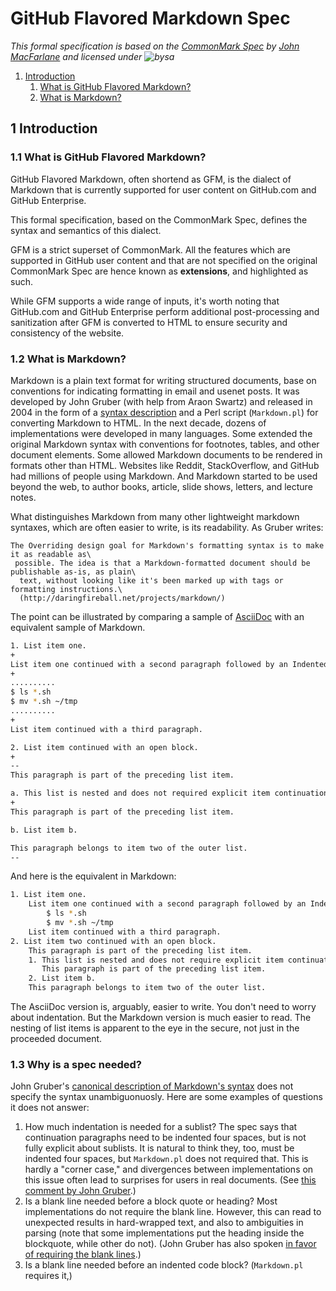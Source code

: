 # GitHub Flavored Markdown Spec

*This formal specification is based on the [CommonMark Spec](http://spec.commonmark.org/) by [John MacFarlane](http://github.com/jgm) and licensed under ![bysa](https://i.creativecommons.org/l/by-sa/4.0/80x15.png)*

1. [Introduction](#1-introduction)  
    1. [What is GitHub Flavored Markdown?](#11-what-is-github-flavored-markdown)  
    2. [What is Markdown?](#12-what-is-markdown)

## 1 Introduction

### 1.1 What is GitHub Flavored Markdown?

GitHub Flavored Markdown, often shortend as GFM, is the dialect of Markdown that is currently supported for user content on GitHub.com and GitHub Enterprise.

This formal specification, based on the CommonMark Spec, defines the syntax and semantics of this dialect.

GFM is a strict superset of CommonMark. All the features which are supported in GitHub user content and that are not specified on the original CommonMark Spec are hence known as **extensions**, and highlighted as such.

While GFM supports a wide range of inputs, it's worth noting that GitHub.com and GitHub Enterprise perform additional post-processing and sanitization after GFM is converted to HTML to ensure security and consistency of the website.

### 1.2 What is Markdown?
Markdown is a plain text format for writing structured documents, base on conventions for indicating formatting in email and usenet posts. It was developed by John Gruber (with help from Araon Swartz) and released in 2004 in the form of a [syntax description](http://daringfireball.net/projects/markdown/syntax) and a Perl script (`Markdown.pl`) for converting Markdown to HTML. In the next decade, dozens of implementations were developed in many languages. Some extended the original Markdown syntax with conventions for footnotes, tables, and other document elements. Some allowed Markdown documents to be rendered in formats other than HTML. Websites like Reddit, StackOverflow, and GitHub had millions of people using Markdown. And Markdown started to be used beyond the web, to author books, article, slide shows, letters, and lecture notes.

What distinguishes Markdown from many other lightweight markdown syntaxes, which are often easier to write, is its readability. As Gruber writes:

    The Overriding design goal for Markdown's formatting syntax is to make it as readable as\
     possible. The idea is that a Markdown-formatted document should be publishable as-is, as plain\
      text, without looking like it's been marked up with tags or formatting instructions.\
      (http://daringfireball.net/projects/markdown/)

The point can be illustrated by comparing a sample of [AsciiDoc](http://www.methods.co.nz/asciidoc/) with an equivalent sample of Markdown.

``` bash
1. List item one.
+
List item one continued with a second paragraph followed by an Indented block.
+
..........
$ ls *.sh
$ mv *.sh ~/tmp
..........
+
List item continued with a third paragraph.

2. List item continued with an open block.
+
--
This paragraph is part of the preceding list item.

a. This list is nested and does not required explicit item continuation.
+
This paragraph is part of the preceding list item.

b. List item b.

This paragraph belongs to item two of the outer list.
--
```

And here is the equivalent in Markdown:

``` bash
1. List item one.
    List item one continued with a second paragraph followed by an Indented block.
        $ ls *.sh
        $ mv *.sh ~/tmp
    List item continued with a third paragraph.
2. List item two continued with an open block.
    This paragraph is part of the preceding list item.
    1. This list is nested and does not require explicit item continuation.
       This paragraph is part of the preceding list item.
    2. List item b.
    This paragraph belongs to item two of the outer list.
```

The AsciiDoc version is, arguably, easier to write. You don't need to worry about indentation. But the Markdown version is much easier to read. The nesting of list items is apparent to the eye in the secure, not just in the proceeded document.

### 1.3 Why is a spec needed?
John Gruber's [canonical description of Markdown's syntax]() does not specify the syntax unambiguonuosly. Here are some examples of questions it does not answer:

1. How much indentation is needed for a sublist? The spec says that continuation paragraphs need to be indented four spaces, but is not fully explicit about sublists. It is natural to think they, too, must be indented four spaces, but `Markdown.pl` does not required that. This is hardly a "corner case," and divergences between implementations on this issue often lead to surprises for users in real documents. (See [this comment by John Gruber]().)
2. Is a blank line needed before a block quote or heading? Most implementations do not require the blank line. However, this can read to unexpected results in hard-wrapped text, and also to ambiguities in parsing (note that some implementations put the heading inside the blockquote, while other do not). (John Gruber has also spoken [in favor of requiring the blank lines]().)
3. Is a blank line needed before an indented code block? (`Markdown.pl` requires it,)